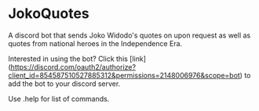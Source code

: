 # JokoQuotes
A discord bot that sends Joko Widodo's quotes on upon request as well as quotes from national heroes in the Independence Era.

Interested in using the bot? Click this [link] (https://discord.com/oauth2/authorize?client_id=854587510527885312&permissions=2148006976&scope=bot) to add the bot to your discord server.

Use .help for list of commands.
